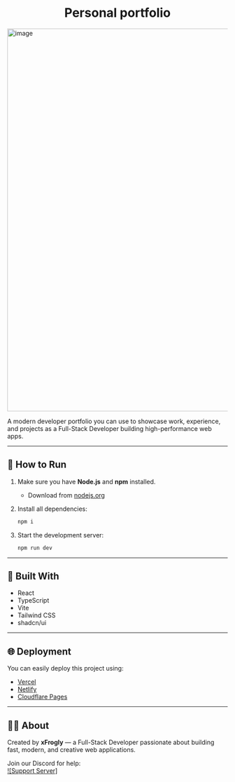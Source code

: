 <p align="center">
<h1 align="center">Personal portfolio</h1>
   <img width="1080" height="874" alt="image" src="https://github.com/user-attachments/assets/6c1295b9-17ff-4da6-880d-0eefecc90f87" /></p>
A modern developer portfolio you can use to showcase work, experience, and projects as a Full-Stack Developer building high-performance web apps.

---

## 🚀 How to Run

1. Make sure you have **Node.js** and **npm** installed.  
   - Download from [nodejs.org](https://nodejs.org)

2. Install all dependencies:
   ```bash
   npm i
   ```

3. Start the development server:
   ```bash
   npm run dev
   ```

---

## 🧰 Built With

- React  
- TypeScript  
- Vite  
- Tailwind CSS  
- shadcn/ui  

---

## 🌐 Deployment

You can easily deploy this project using:
- [Vercel](https://vercel.com)
- [Netlify](https://netlify.com)
- [Cloudflare Pages](https://pages.cloudflare.com)

---

## 🧑‍💻 About

Created by **xFrogly** — a Full-Stack Developer passionate about building fast, modern, and creative web applications.

Join our Discord for help:  
[![Support Server]](https://discord.gg/THNHYkh2aV)
